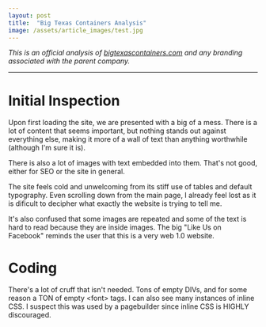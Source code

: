 ```yaml
---
layout: post
title:  "Big Texas Containers Analysis"
image: /assets/article_images/test.jpg
---
```

*This is an official analysis of [bigtexascontainers.com](http://www.bigtexascontainers.com) and any branding associated with the parent company.*

---

# Initial Inspection
Upon first loading the site, we are presented with a big of a mess. There is a lot of content that seems important, but nothing stands out against everything else, making it more of a wall of text than anything worthwhile (although I'm sure it is).

There is also a lot of images with text embedded into them. That's not good, either for SEO or the site in general.

The site feels cold and unwelcoming from its stiff use of tables and default typography. Even scrolling down from the main page, I already feel lost as it is dificult to decipher what exactly the website is trying to tell me.

It's also confused that some images are repeated and some of the text is hard to read because they are inside images. The big "Like Us on Facebook" reminds the user that this is a very web 1.0 website.

# Coding

There's a lot of cruff that isn't needed. Tons of empty DIVs, and for some reason a TON of empty \<font\> tags. I can also see many instances of inline CSS. I suspect this was used by a pagebuilder since inline CSS is HIGHLY discouraged.
